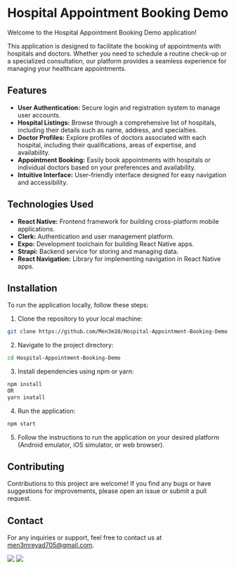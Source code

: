 # Hospital Appointment Booking Demo

Welcome to the Hospital Appointment Booking Demo application!

This application is designed to facilitate the booking of appointments with hospitals and doctors. Whether you need to schedule a routine check-up or a specialized consultation, our platform provides a seamless experience for managing your healthcare appointments.

## Features

- **User Authentication:** Secure login and registration system to manage user accounts.
- **Hospital Listings:** Browse through a comprehensive list of hospitals, including their details such as name, address, and specialties.
- **Doctor Profiles:** Explore profiles of doctors associated with each hospital, including their qualifications, areas of expertise, and availability.
- **Appointment Booking:** Easily book appointments with hospitals or individual doctors based on your preferences and availability.
- **Intuitive Interface:** User-friendly interface designed for easy navigation and accessibility.

## Technologies Used

- **React Native:** Frontend framework for building cross-platform mobile applications.
- **Clerk:** Authentication and user management platform.
- **Expo:** Development toolchain for building React Native apps.
- **Strapi:** Backend service for storing and managing data.
- **React Navigation:** Library for implementing navigation in React Native apps.

## Installation

To run the application locally, follow these steps:

1. Clone the repository to your local machine:
```sh
git clone https://github.com/Men3m10/Hospital-Appointment-Booking-Demo.git
```
2. Navigate to the project directory:
```sh
cd Hospital-Appointment-Booking-Demo
```
3. Install dependencies using npm or yarn:
```sh
npm install
OR
yarn inatall
```
4. Run the application:
```sh
npm start
```

5. Follow the instructions to run the application on your desired platform (Android emulator, iOS simulator, or web browser).

## Contributing

Contributions to this project are welcome! If you find any bugs or have suggestions for improvements, please open an issue or submit a pull request.

## Contact

For any inquiries or support, feel free to contact us at [men3mreyad705@gmail.com](mailto:men3mreyad705@gmail.com).


<a href="https://www.linkedin.com/in/abdelmoneim705/" target="_blank"><img src="https://img.shields.io/badge/-Abdelmoneim%20Reyad-0077B5?style=for-the-badge&logo=Linkedin&logoColor=white"/></a>
<a href="https://t.me/Abdelmoneim_705" target="_blank"><img src="https://img.shields.io/badge/-Abdelmoneim%20Reyad-0077B5?style=for-the-badge&logo=Telegram&logoColor=white"/></a>
